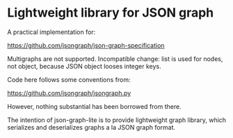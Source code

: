 Lightweight library for JSON graph 
==================================

A practical implementation for:

https://github.com/jsongraph/json-graph-specification

Multigraphs are not supported. Incompatible change: list is used for nodes, not object, because JSON object looses
integer keys.

Code here follows some conventions from:

https://github.com/jsongraph/jsongraph.py

However, nothing substantial has been borrowed from there.

The intention of json-graph-lite is to provide lightweight graph library, which serializes
and deserializes graphs a la JSON graph format.
